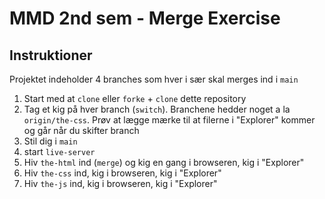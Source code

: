 # MMD 2nd sem - Merge Exercise

## Instruktioner

Projektet indeholder 4 branches som hver i sær skal merges ind i `main`

1. Start med at `clone` eller `forke` + `clone` dette repository
2. Tag et kig på hver branch (`switch`). Branchene hedder noget a la `origin/the-css`. Prøv at lægge mærke til at filerne i "Explorer" kommer og går når du skifter branch
3. Stil dig i `main`
4. start `live-server`
5. Hiv `the-html` ind (`merge`) og kig en gang i browseren, kig i "Explorer"
6. Hiv `the-css` ind, kig i browseren, kig i "Explorer"
7. Hiv `the-js` ind, kig i browseren, kig i "Explorer"
